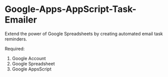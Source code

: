# Google-Apps-AppScript-Task-Emailer
Extend the power of Google Spreadsheets by creating automated email task reminders.

Required:
1. Google Account
2. Google Spreadsheet
3. Google AppsScript


